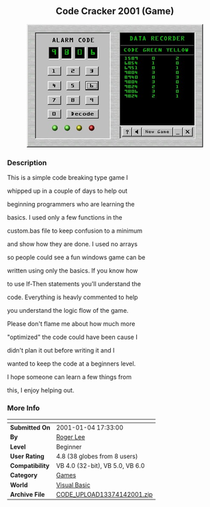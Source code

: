 ﻿<div align="center">

## Code Cracker 2001 \(Game\)

<img src="PIC2001141859349715.jpg">
</div>

### Description

This is a simple code breaking type game I

whipped up in a couple of days to help out

beginning programmers who are learning the

basics. I used only a few functions in the

custom.bas file to keep confusion to a minimum

and show how they are done. I used no arrays

so people could see a fun windows game can be

written using only the basics. If you know how

to use If-Then statements you'll understand the

code. Everything is heavly commented to help

you understand the logic flow of the game.

Please don't flame me about how much more

"optimized" the code could have been cause I

didn't plan it out before writing it and I

wanted to keep the code at a beginners level.

I hope someone can learn a few things from

this, I enjoy helping out.
 
### More Info
 


<span>             |<span>
---                |---
**Submitted On**   |2001-01-04 17:33:00
**By**             |[Roger Lee](https://github.com/Planet-Source-Code/PSCIndex/blob/master/ByAuthor/roger-lee.md)
**Level**          |Beginner
**User Rating**    |4.8 (38 globes from 8 users)
**Compatibility**  |VB 4\.0 \(32\-bit\), VB 5\.0, VB 6\.0
**Category**       |[Games](https://github.com/Planet-Source-Code/PSCIndex/blob/master/ByCategory/games__1-38.md)
**World**          |[Visual Basic](https://github.com/Planet-Source-Code/PSCIndex/blob/master/ByWorld/visual-basic.md)
**Archive File**   |[CODE\_UPLOAD13374142001\.zip](https://github.com/Planet-Source-Code/roger-lee-code-cracker-2001-game__1-14124/archive/master.zip)








